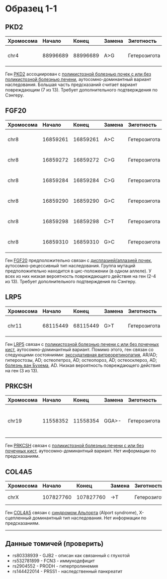 # Образец 1-1

## PKD2

| Хромосома | Начало   | Конец    | Замена | Зиготность   | Тип                             |
|:----------|:---------|:---------|:-------|:-------------|:--------------------------------|
| chr4      | 88996689 | 88996689 | A>G    | Гетерозигота | Экзонный несинонимичный вариант |

Ген [PKD2](https://www.omim.org/entry/173910) ассоциирован с [поликистозной болезнью почек с или без поликистозной болезнью печени](https://www.omim.org/entry/613095), аутосомно-доминантный вариант наследования.
Большая часть предсказаний считает вариант повреждающим (7 из 13).
Требует дополнительного подтверждения по Сэнгеру.

## FGF20

| Хромосома | Начало   | Конец    | Замена | Зиготность   | Тип                             |
|:----------|:---------|:---------|:-------|:-------------|:--------------------------------|
| chr8      | 16859261 | 16859261 | A>C    | Гетерозигота | Экзонный несинонимичный вариант |
| chr8      | 16859272 | 16859272 | C>G    | Гетерозигота | Экзонный несинонимичный вариант |
| chr8      | 16859284 | 16859284 | C>G    | Гетерозигота | Экзонный несинонимичный вариант |
| chr8      | 16859290 | 16859290 | G>C    | Гетерозигота | Экзонный несинонимичный вариант |
| chr8      | 16859298 | 16859298 | C>T    | Гетерозигота | Экзонный несинонимичный вариант |
| chr8      | 16859310 | 16859310 | G>C    | Гетерозигота | Экзонный несинонимичный вариант |

Ген [FGF20](https://www.omim.org/entry/605558) предположительно связан с [дисплазией/аплазией почек](https://www.omim.org/entry/615721), аутосомно-рецессивный тип наследования.
Группа мутаций предположительно находится в цис-положении (в одном аллеле).
У всех из них низкая вероятность повреждающего действия на ген (2-4 из 13).
Требует дополнительного подтверждения по Сэнгеру.

## LRP5

| Хромосома | Начало   | Конец    | Замена | Зиготность   | Тип                             |
|:----------|:---------|:---------|:-------|:-------------|:--------------------------------|
| chr11     | 68115449 | 68115449 | G>T    | Гетерозигота | Экзонный несинонимичный вариант |

Ген [LRP5](https://www.omim.org/entry/603506) связан с [поликистозной болезнью печени с или без почечных кист](https://www.omim.org/entry/617875), аутосомно-доминантный вариант. Помимо этого, ген связан со следующими состояниями: [экссудативная витреоретинопатия](https://www.omim.org/entry/601813), AR/AD; гиперостозы, AD; остеопетроз, AD; остеопороз, AD; остеосклероз, AD; [болезнь ван Бухема](https://www.omim.org/entry/607636), AD.
Низкая вероятность повреждающего действия на ген (3 из 13).

## PRKCSH

| Хромосома | Начало   | Конец    | Замена | Зиготность   | Тип                                          |
|:----------|:---------|:---------|:-------|:-------------|:---------------------------------------------|
| chr19     | 11558352 | 11558354 | GGA>-  | Гетерозигота | Экзонная делеция без сдвига рамки считывания |

Ген [PRKCSH](https://www.omim.org/entry/177060) связан с [поликистозной болезнью печени с или без почечных кист](https://www.omim.org/entry/174050), аутосомно-доминантный вариант.
Нет информации по предсказаниям.

## COL4A5

| Хромосома | Начало    | Конец     | Замена | Зиготность   | Тип                             |
|:----------|:----------|:----------|:-------|:-------------|:--------------------------------|
| chrX      | 107827760 | 107827760 | ->T    | Гетерозигота | Интронная инсерция              |

Ген [COL4A5](https://www.omim.org/entry/303630) связан с [синдромом Альпорта](https://www.omim.org/entry/301050) (Alport syndrome), X-сцепленный доминантный тип наследования.
Нет информации по предсказаниям.

---

## Данные томичей (проверить)

* rs80338939 - GJB2 - описан как связанный с глухотой
* rs532781899 - FCN3 - иммунодефицит 
* rs2904552 - PRODH - гиперпролинемия
* rs144422014 -  PRSS1 - наследственный панкреатит 
